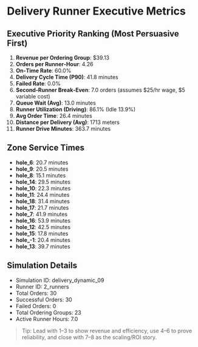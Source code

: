 # Delivery Runner Executive Metrics

## Executive Priority Ranking (Most Persuasive First)
1. **Revenue per Ordering Group**: $39.13
2. **Orders per Runner‑Hour**: 4.26
3. **On‑Time Rate**: 60.0%
4. **Delivery Cycle Time (P90)**: 41.8 minutes
5. **Failed Rate**: 0.0%
6. **Second‑Runner Break‑Even**: 7.0 orders (assumes $25/hr wage, $5 variable cost)
7. **Queue Wait (Avg)**: 13.0 minutes
8. **Runner Utilization (Driving)**: 86.1% (Idle 13.9%)
9. **Avg Order Time**: 26.4 minutes
10. **Distance per Delivery (Avg)**: 1713 meters
11. **Runner Drive Minutes**: 363.7 minutes

## Zone Service Times
- **hole_6**: 20.7 minutes
- **hole_9**: 20.5 minutes
- **hole_8**: 15.1 minutes
- **hole_14**: 29.5 minutes
- **hole_10**: 22.3 minutes
- **hole_11**: 24.4 minutes
- **hole_18**: 31.4 minutes
- **hole_17**: 21.7 minutes
- **hole_7**: 41.9 minutes
- **hole_16**: 53.9 minutes
- **hole_12**: 42.5 minutes
- **hole_15**: 17.8 minutes
- **hole_-1**: 20.4 minutes
- **hole_13**: 39.7 minutes


## Simulation Details
- Simulation ID: delivery_dynamic_09
- Runner ID: 2_runners
- Total Orders: 30
- Successful Orders: 30
- Failed Orders: 0
- Total Ordering Groups: 23
- Active Runner Hours: 7.0

> Tip: Lead with 1–3 to show revenue and efficiency, use 4–6 to prove reliability, and close with 7–8 as the scaling/ROI story.
